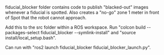 fiducial_blocker folder contains code to publish "blacked-out" images whenever a fiducial is spotted. Also creates a "no-go" zone 1 meter in front of Spot that the robot cannot approach.

Add this to the src folder within a ROS workspace. Run "colcon build --packages-select fiducial_blocker --symlink-install" and "source install/local_setup.bash".

Can run with "ros2 launch fiducial_blocker fiducial_blocker_launch.py".
